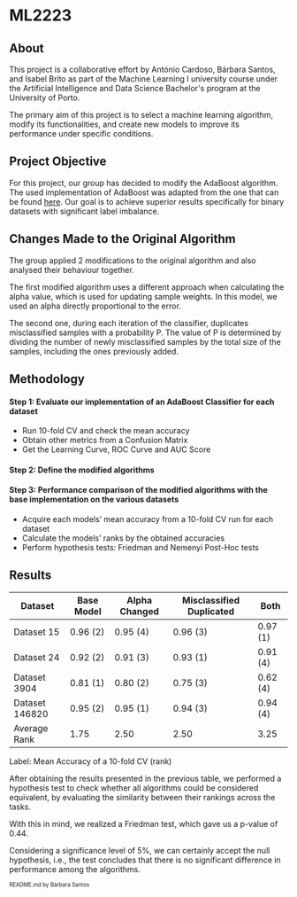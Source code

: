 # ML2223

## About

This project is a collaborative effort by António Cardoso, Bárbara Santos, and Isabel Brito as part of the Machine Learning I university course under the Artificial Intelligence and Data Science Bachelor's program at the University of Porto.

The primary aim of this project is to select a machine learning algorithm, modify its functionalities, and create new models to improve its performance under specific conditions.

## Project Objective

For this project, our group has decided to modify the AdaBoost algorithm. The used implementation of AdaBoost was adapted from the one that can be found [here](https://towardsdatascience.com/adaboost-from-scratch-37a936da3d50). Our goal is to achieve superior results specifically for binary datasets with significant label imbalance.

## Changes Made to the Original Algorithm

The group applied 2 modifications to the original algorithm and also analysed their behaviour together.

The first modified algorithm uses a different approach when calculating the alpha value, which is used for updating sample weights. In this model, we used an alpha directly proportional to the error.

The second one, during each iteration of the classifier, duplicates misclassified samples with a probability P. The value of P is determined by dividing the number of newly misclassified samples by the total size of the samples, including the ones previously added.

## Methodology

#### Step 1: Evaluate our implementation of an AdaBoost Classifier for each dataset

- Run 10-fold CV and check the mean accuracy
- Obtain other metrics from a Confusion Matrix
- Get the Learning Curve, ROC Curve and AUC Score

#### Step 2: Define the modified algorithms

#### Step 3: Performance comparison of the modified algorithms with the base implementation on the various datasets

- Acquire each models’ mean accuracy from a 10-fold CV run for each dataset
- Calculate the models’ ranks by the obtained accuracies
- Perform hypothesis tests: Friedman and Nemenyi Post-Hoc tests

## Results

| Dataset | Base Model | Alpha Changed  | Misclassified Duplicated | Both |
| ----------- | ----------- | ----------- | ----------- | ----------- |
| Dataset 15 | 0.96  (2) | 0.95  (4) | 0.96  (3) | 0.97  (1) |
| Dataset 24 | 0.92  (2) | 0.91  (3) | 0.93  (1) | 0.91  (4) |
| Dataset 3904 | 0.81  (1) | 0.80  (2) | 0.75  (3) | 0.62  (4) |
| Dataset 146820 | 0.95  (2) | 0.95  (1) | 0.94  (3) | 0.94  (4) | 
| Average Rank | 1.75 | 2.50 | 2.50 | 3.25 |

Label: Mean Accuracy of a 10-fold CV (rank)

After obtaining the results presented in the previous table, we performed a hypothesis test to check whether all algorithms could be considered equivalent, by evaluating the similarity between their rankings across the tasks.

With this in mind, we realized a Friedman test, which gave us a p-value of 0.44.

Considering a significance level of 5%, we can certainly accept the null hypothesis, i.e., the test concludes that there is no significant difference in performance among the algorithms.

<sub><sup>README.md by Bárbara Santos</sup></sub>
